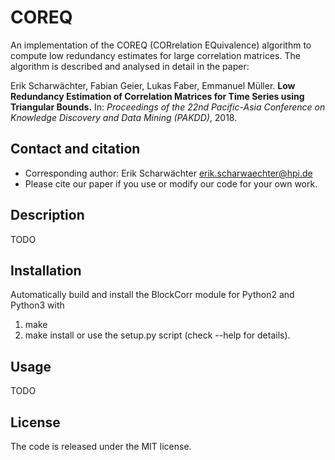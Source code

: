 # COREQ
An implementation of the COREQ (CORrelation EQuivalence) algorithm to compute low redundancy estimates for large correlation matrices. The algorithm is described and analysed in detail in the paper:

Erik Scharwächter, Fabian Geier, Lukas Faber, Emmanuel Müller. **Low Redundancy Estimation of Correlation Matrices for Time Series using Triangular Bounds.** In: *Proceedings of the 22nd Pacific-Asia Conference on Knowledge Discovery and Data Mining (PAKDD)*, 2018.

## Contact and citation
* Corresponding author: Erik Scharwächter <erik.scharwaechter@hpi.de>
* Please cite our paper if you use or modify our code for your own work.

## Description
TODO

## Installation
Automatically build and install the BlockCorr module for Python2 and Python3 with
1) make
2) make install
or use the setup.py script (check --help for details).

## Usage
TODO

## License
The code is released under the MIT license.
